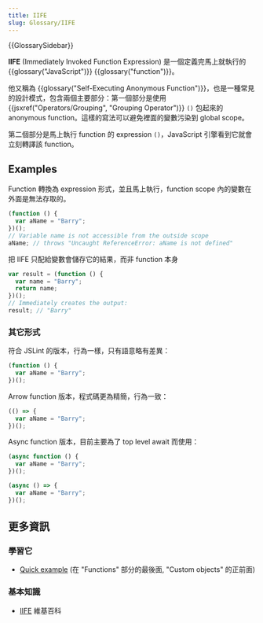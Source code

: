 ```yaml
---
title: IIFE
slug: Glossary/IIFE
---
```


{{GlossarySidebar}}

**IIFE** (Immediately Invoked Function Expression) 是一個定義完馬上就執行的 {{glossary("JavaScript")}} {{glossary("function")}}。

他又稱為 {{glossary("Self-Executing Anonymous Function")}}，也是一種常見的設計模式，包含兩個主要部分：第一個部分是使用{{jsxref("Operators/Grouping", "Grouping Operator")}} `()` 包起來的 anonymous function。這樣的寫法可以避免裡面的變數污染到 global scope。

第二個部分是馬上執行 function 的 expression `()`，JavaScript 引擎看到它就會立刻轉譯該 function。

## Examples

Function 轉換為 expression 形式，並且馬上執行，function scope 內的變數在外面是無法存取的。

```js
(function () {
  var aName = "Barry";
})();
// Variable name is not accessible from the outside scope
aName; // throws "Uncaught ReferenceError: aName is not defined"
```

把 IIFE 只配給變數會儲存它的結果，而非 function 本身

```js
var result = (function () {
  var name = "Barry";
  return name;
})();
// Immediately creates the output:
result; // "Barry"
```

### 其它形式

符合 JSLint 的版本，行為一樣，只有語意略有差異：

```js
(function () {
  var aName = "Barry";
})();
```

Arrow function 版本，程式碼更為精簡，行為一致：

```js
(() => {
  var aName = "Barry";
})();
```

Async function 版本，目前主要為了 top level await 而使用：

```js
(async function () {
  var aName = "Barry";
})();

(async () => {
  var aName = "Barry";
})();
```

## 更多資訊

### 學習它

- [Quick example](/zh-TW/docs/Web/JavaScript/Language_overview#functions) (在 "Functions" 部分的最後面, "Custom objects" 的正前面)

### 基本知識

- [IIFE](https://zh.wikipedia.org/wiki/Immediately-invoked_function_expression) 維基百科

